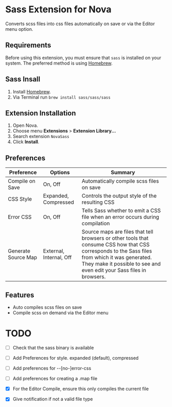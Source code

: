 # Sass Extension for Nova

Converts scss files into css files automatically on save or via the Editor menu option.

## Requirements

Before using this extension, you must ensure that `sass` is installed on your system. The preferred method is using [Homebrew](https://brew.sh).

## Sass Insall

1. Install [Homebrew](https://brew.sh).
2. Via Terminal run `brew install sass/sass/sass`

## Extension Installation

1. Open Nova.
2. Choose menu **Extensions** > **Extension Library...**
3. Search extension `NovaSass`
5. Click **Install**.

## Preferences 

| Preference          | Options                 | Summary                                                                                                                                                                                                                  |
|---------------------|-------------------------|--------------------------------------------------------------------------------------------------------------------------------------------------------------------------------------------------------------------------|
| Compile on Save     | On, Off                 | Automatically compile scss files on save                                                                                                                                                                                 |
| CSS Style           | Expanded, Compressed    | Controls the output style of the resulting CSS                                                                                                                                                                           |
| Error CSS           | On, Off                 | Tells Sass whether to emit a CSS file when an error occurs during compilation                                                                                                                                            |
| Generate Source Map | External, Internal, Off | Source maps are files that tell browsers or other tools that consume CSS how that CSS corresponds to the Sass files from which it was generated. They make it possible to see and even edit your Sass files in browsers. |

## Features

* Auto compiles scss files on save
* Compile scss on demand via the Editor menu

# TODO

* [ ] Check that the sass binary is available
* [ ] Add Preferences for style. expanded (default), compressed
* [ ] Add preferences for --[no-]error-css
* [ ] Add preferences for creating a .map file

* [x] For the Editor Compile, ensure this only compiles the current file
* [x] Give notification if not a valid file type